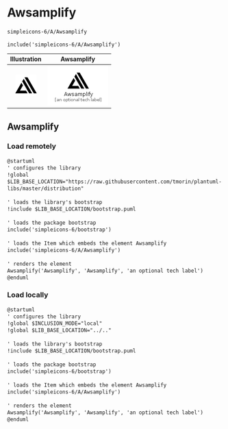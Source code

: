 # Awsamplify


```text
simpleicons-6/A/Awsamplify
```

```text
include('simpleicons-6/A/Awsamplify')
```



| Illustration | Awsamplify |
| :---: | :---: |
| ![illustration for Illustration](../../simpleicons-6/A/Awsamplify.png) | ![illustration for Awsamplify](../../simpleicons-6/A/Awsamplify.Local.png) |




## Awsamplify

### Load remotely
```plantuml
@startuml
' configures the library
!global $LIB_BASE_LOCATION="https://raw.githubusercontent.com/tmorin/plantuml-libs/master/distribution"

' loads the library's bootstrap
!include $LIB_BASE_LOCATION/bootstrap.puml

' loads the package bootstrap
include('simpleicons-6/bootstrap')

' loads the Item which embeds the element Awsamplify
include('simpleicons-6/A/Awsamplify')

' renders the element
Awsamplify('Awsamplify', 'Awsamplify', 'an optional tech label')
@enduml
```

### Load locally
```plantuml
@startuml
' configures the library
!global $INCLUSION_MODE="local"
!global $LIB_BASE_LOCATION="../.."

' loads the library's bootstrap
!include $LIB_BASE_LOCATION/bootstrap.puml

' loads the package bootstrap
include('simpleicons-6/bootstrap')

' loads the Item which embeds the element Awsamplify
include('simpleicons-6/A/Awsamplify')

' renders the element
Awsamplify('Awsamplify', 'Awsamplify', 'an optional tech label')
@enduml
```

